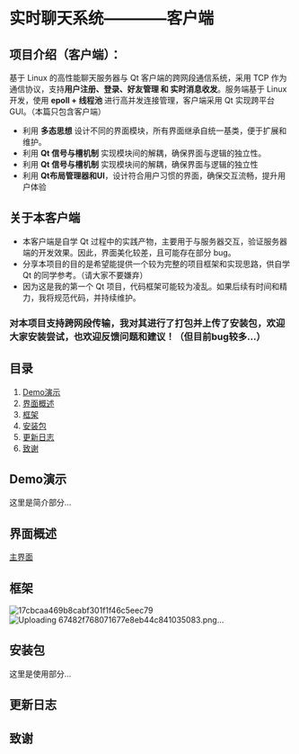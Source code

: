 # 实时聊天系统————客户端
## 项目介绍（客户端）：
基于 Linux 的高性能聊天服务器与 Qt 客户端的跨网段通信系统，采用 TCP 作为通信协议，支持**用户注册、登录、好友管理 和 实时消息收发**。服务端基于 Linux 开发，使用 **epoll + 线程池** 进行高并发连接管理，客户端采用 Qt 实现跨平台 GUI。（本篇只包含客户端）

- 利用 **多态思想** 设计不同的界面模块，所有界面继承自统一基类，便于扩展和维护。
- 利用 **Qt 信号与槽机制** 实现模块间的解耦，确保界面与逻辑的独立性。
- 利用 **Qt 信号与槽机制** 实现模块间的解耦，确保界面与逻辑的独立性
- 利用 **Qt布局管理器和UI**，设计符合用户习惯的界面，确保交互流畅，提升用户体验

## 关于本客户端
- 本客户端是自学 Qt 过程中的实践产物，主要用于与服务器交互，验证服务器端的开发效果。因此，界面美化较差，且可能存在部分 bug。
- 分享本项目的目的是希望能提供一个较为完整的项目框架和实现思路，供自学 Qt 的同学参考。（请大家不要嫌弃）
- 因为这是我的第一个 Qt 项目，代码框架可能较为凌乱。如果后续有时间和精力，我将规范代码，并持续维护。

### **对本项目支持跨网段传输，我对其进行了打包并上传了安装包，欢迎大家安装尝试，也欢迎反馈问题和建议！（但目前bug较多...）**

## 目录
1. [Demo演示](#Demo演示)
2. [界面概述](#界面概述)
3. [框架](#框架)
4. [安装包](#安装包)
5. [更新日志](#更新日志)
6. [致谢](#致谢)


## Demo演示
这里是简介部分...

## 界面概述
[主界面](ClassDescription/mainwidget.md)

## 框架
![17cbcaa469b8cabf301f1f46c5eec79](https://github.com/user-attachments/assets/79878936-25bb-45c1-9fb8-c0420581f572)
![Uploading 67482f768071677e8eb44c841035083.png…]()

## 安装包
这里是使用部分...

## 更新日志

## 致谢
